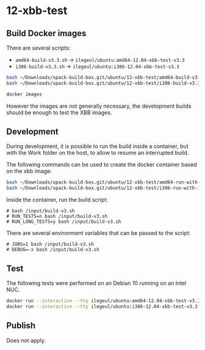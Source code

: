 
# 12-xbb-test

## Build Docker images

There are several scripts:

- `amd64-build-v3.3.sh` -> `ilegeul/ubuntu:amd64-12.04-xbb-test-v3.3`
- `i386-build-v3.3.sh` -> `ilegeul/ubuntu:i386-12.04-xbb-test-v3.3`

```sh
bash ~/Downloads/xpack-build-box.git/ubuntu/12-xbb-test/amd64-build-v3.3.sh
bash ~/Downloads/xpack-build-box.git/ubuntu/12-xbb-test/i386-build-v3.3.sh

docker images
```

However the images are not generally necessary, the development builds
should be enough to test the XBB images.

## Development

During development, it is possible to run the build inside a container,
but with the Work folder on the host, to allow to resume an interrupted
build.

The following commands can be used to create the docker container
based on the xbb image:

```sh
bash ~/Downloads/xpack-build-box.git/ubuntu/12-xbb-test/amd64-run-with-image-v3.3.sh
bash ~/Downloads/xpack-build-box.git/ubuntu/12-xbb-test/i386-run-with-image-v3.3.sh
```

Inside the container, run the build script:

```console
# bash /input/build-v3.sh
# RUN_TESTS=n bash /input/build-v3.sh
# RUN_LONG_TESTS=y bash /input/build-v3.sh
```

There are several environment variables that can be passed to the script:

```console
# JOBS=1 bash /input/build-v3.sh
# DEBUG=-x bash /input/build-v3.sh
```

## Test

The following tests were performed on an Debian 10
running on an Intel NUC.

```sh
docker run --interactive --tty ilegeul/ubuntu:amd64-12.04-xbb-test-v3.3
docker run --interactive --tty ilegeul/ubuntu:i386-12.04-xbb-test-v3.3
```

## Publish

Does not apply.
